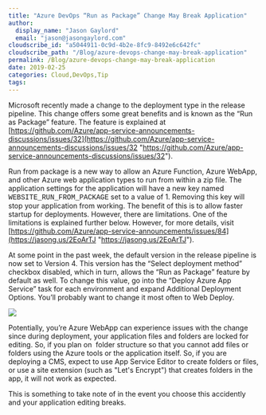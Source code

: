```yaml
---
title: "Azure DevOps “Run as Package” Change May Break Application"
author: 
  display_name: "Jason Gaylord"
  email: "jason@jasongaylord.com"
cloudscribe_id: "a5044911-0c9d-4b2e-8fc9-8492e6c642fc"
cloudscribe_path: "/Blog/azure-devops-change-may-break-application"
permalink: /Blog/azure-devops-change-may-break-application
date: 2019-02-25
categories: Cloud,DevOps,Tip
tags: 
---
```


Microsoft recently made a change to the deployment type in the release pipeline. This change offers some great benefits and is known as the “Run as Package” feature. The feature is explained at [https://github.com/Azure/app-service-announcements-discussions/issues/32](https://github.com/Azure/app-service-announcements-discussions/issues/32 "https://github.com/Azure/app-service-announcements-discussions/issues/32"). 

Run from package is a new way to allow an Azure Function, Azure WebApp, and other Azure web application types to run from within a zip file. The application settings for the application will have a new key named <font face="Courier New">WEBSITE_RUN_FROM_PACKAGE</font> set to a value of 1. Removing this key will stop your application from working. The benefit of this is to allow faster startup for deployments. However, there are limitations. One of the limitations is explained further below. However, for more details, visit [https://github.com/Azure/app-service-announcements/issues/84](https://jasong.us/2EoArTJ "https://jasong.us/2EoArTJ").

At some point in the past week, the default version in the release pipeline is now set to Version 4. This version has the “Select deployment method” checkbox disabled, which in turn, allows the “Run as Package” feature by default as well. To change this value, go into the “Deploy Azure App Service” task for each environment and expand Additional Deployment Options. You’ll probably want to change it most often to Web Deploy.

![](https://cdn.jasongaylord.com/images/2019/02/25/Additional_Deployment_Options.jpg)

Potentially, you’re Azure WebApp can experience issues with the change since during deployment, your application files and folders are locked for editing. So, if you plan on  folder structure so that you cannot add files or folders using the Azure tools or the application itself. So, if you are deploying a CMS, expect to use App Service Editor to create folders or files, or use a site extension (such as "Let's Encrypt") that creates folders in the app, it will not work as expected.

This is something to take note of in the event you choose this accidently and your application editing breaks.
